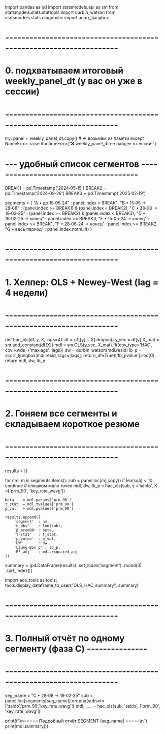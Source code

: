import pandas as pd
import statsmodels.api as sm
from statsmodels.stats.stattools import durbin_watson
from statsmodels.stats.diagnostic import acorr_ljungbox

# ------------------------------------------------------------------
# 0.  подхватываем итоговый weekly_panel_dt (у вас он уже в сессии)
# ------------------------------------------------------------------
try:
    panel = weekly_panel_dt.copy()             # ← возьмём из памяти
except NameError:
    raise RuntimeError("❌ weekly_panel_dt не найден в сессии!")

# --- удобный список сегментов -------------------------------------
BREAK1 = pd.Timestamp('2024‑05‑15')
BREAK2 = pd.Timestamp('2024‑08‑28')
BREAK3 = pd.Timestamp('2025‑02‑19')

segments = {
    "A  • до 15‑05‑24"        : panel.index <  BREAK1,
    "B  • 15‑05 → 28‑08"      : (panel.index >= BREAK1) & (panel.index < BREAK2),
    "C  • 28‑08 → 19‑02‑25"   : (panel.index >= BREAK2) & (panel.index < BREAK3),
    "D  • 19‑02‑25 → конец"   :  panel.index >= BREAK3,
    "E  • 15‑05‑24 → конец"   :  panel.index >= BREAK1,
    "F  • 28‑08‑24 → конец"   :  panel.index >= BREAK2,
    "G  • весь период"        :  panel.index.notnull()
}

# ------------------------------------------------------------------
# 1.  Хелпер: OLS + Newey‑West  (lag = 4 недели)
# ------------------------------------------------------------------
def hac_ols(df, y, X, lags=4):
    df = df[[y] + X].dropna()
    y_vec = df[y]
    X_mat = sm.add_constant(df[X])
    mdl    = sm.OLS(y_vec, X_mat).fit(cov_type='HAC', cov_kwds={'maxlags': lags})
    dw     = durbin_watson(mdl.resid)
    lb_p   = acorr_ljungbox(mdl.resid, lags=[lags], return_df=True)['lb_pvalue'].iloc[0]
    return mdl, dw, lb_p

# ------------------------------------------------------------------
# 2.  Гоняем все сегменты и складываем короткое резюме
# ------------------------------------------------------------------
results = []

for nm, m in segments.items():
    sub = panel.loc[m].copy()
    if len(sub) < 10:
        continue                                   # слишком мало точек
    mdl, dw, lb_p = hac_ols(sub,
                            y  ='saldo',
                            X  =['prm_90', 'key_rate_wavg'])

    beta    = mdl.params['prm_90']
    t_stat  = mdl.tvalues['prm_90']
    p_val   = mdl.pvalues['prm_90']

    results.append({
        'segment'  : nm,
        'n_obs'    : len(sub),
        'β_prem90' : beta,
        't‑stat'   : t_stat,
        'p‑value'  : p_val,
        'DW'       : dw,
        'Ljung‑Box p' : lb_p,
        'R²_adj'   : mdl.rsquared_adj
    })

summary = (pd.DataFrame(results)
             .set_index('segment')
             .round(3)
             .sort_index())

import ace_tools as tools; tools.display_dataframe_to_user("OLS_HAC_summary", summary)

# ------------------------------------------------------------------
# 3.  Полный отчёт по одному сегменту (фаза C) ---------------
# ------------------------------------------------------------------
seg_name = "C  • 28‑08 → 19‑02‑25"
sub = panel.loc[segments[seg_name]].dropna(subset=['saldo','prm_90','key_rate_wavg'])
mdl, _, _ = hac_ols(sub, 'saldo', ['prm_90', 'key_rate_wavg'])

print(f"\n===== Подробный отчёт SEGMENT {seg_name}  =====\n")
print(mdl.summary())


